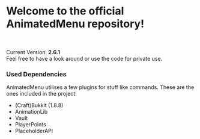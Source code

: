 <h1>Welcome to the official AnimatedMenu repository!</h1><br>

Current Version: <b>2.6.1</b><br>
Feel free to have a look around or use the code for private use.
<br>
<h3>Used Dependencies</h3>
AnimatedMenu utilises a few plugins for stuff like commands. These are the ones included in the project:
<ul>
	<li>(Craft)Bukkit (1.8.8)</li>
	<li>AnimationLib</li>
	<li>Vault</li>
	<li>PlayerPoints</li>
	<li>PlaceholderAPI</li>
</ul>
